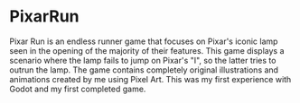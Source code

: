 # PixarRun
Pixar Run is an endless runner game that focuses on Pixar's iconic lamp seen in the opening of the majority of their features. This game displays a scenario where the lamp fails to jump on Pixar's "I", so the latter tries to outrun the lamp. The game contains completely original illustrations and animations created by me using Pixel Art. This was my first experience with Godot and my first completed game.
